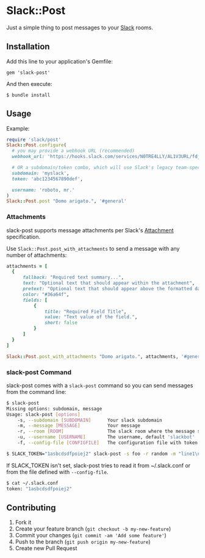 # Slack::Post

Just a simple thing to post messages to your [Slack](http://slack.com) rooms.

## Installation

Add this line to your application's Gemfile:

    gem 'slack-post'

And then execute:

    $ bundle install

## Usage

Example:
```ruby
require 'slack/post'
Slack::Post.configure(
  # you may provide a webhook URL (recommended)
  webhook_url: 'https://hooks.slack.com/services/N0TRE4LLY/AL1V3URL/fdjm89vn2bv9cvbsvHfdm8hdkl'

  # OR a subdomain/token combo, which will use Slack's legacy team-specific webhook URL (not recommended)
  subdomain: 'myslack',
  token: 'abc1234567890def',

  username: 'roboto, mr.'
)
Slack::Post.post "Domo arigato.", '#general'
```

### Attachments

slack-post supports message attachments per Slack's [Attachment](https://api.slack.com/docs/attachments) specification.

Use `Slack::Post.post_with_attachments` to send a message with any number of attachments:
```ruby
attachments = [
  {
      fallback: "Required text summary...",
      text: "Optional text that should appear within the attachment",
      pretext: "Optional text that should appear above the formatted data",
      color: "#36a64f",
      fields: [
          {
              title: "Required Field Title",
              value: "Text value of the field.",
              short: false
          }
      ]
  }
]

Slack::Post.post_with_attachments "Domo arigato.", attachments, '#general'
```

### slack-post Command

slack-post comes with a `slack-post` command so you can send messages from the command line:

```sh
$ slack-post
Missing options: subdomain, message
Usage: slack-post [options]
    -s, --subdomain [SUBDOMAIN]      Your slack subdomain
    -m, --message [MESSAGE]          Your message
    -r, --room [ROOM]                The slack room where the message should go (without '#', default 'general')
    -u, --username [USERNAME]        The username, default 'slackbot'
    -f, --config-file [CONFIGFILE]   The configuration file with token or set SLACK_TOKEN environment variable

$ SLACK_TOKEN="1asbcdsdfpoiej2" slack-post -s foo -r random -m "line1\nline2"
```

If SLACK_TOKEN isn't set, slack-post tries to read it from ~/.slack.conf or from the file defined with `--config-file`. 
```sh
$ cat ~/.slack.conf
token: "1asbcdsdfpoiej2"
```

## Contributing

1. Fork it
2. Create your feature branch (`git checkout -b my-new-feature`)
3. Commit your changes (`git commit -am 'Add some feature'`)
4. Push to the branch (`git push origin my-new-feature`)
5. Create new Pull Request
